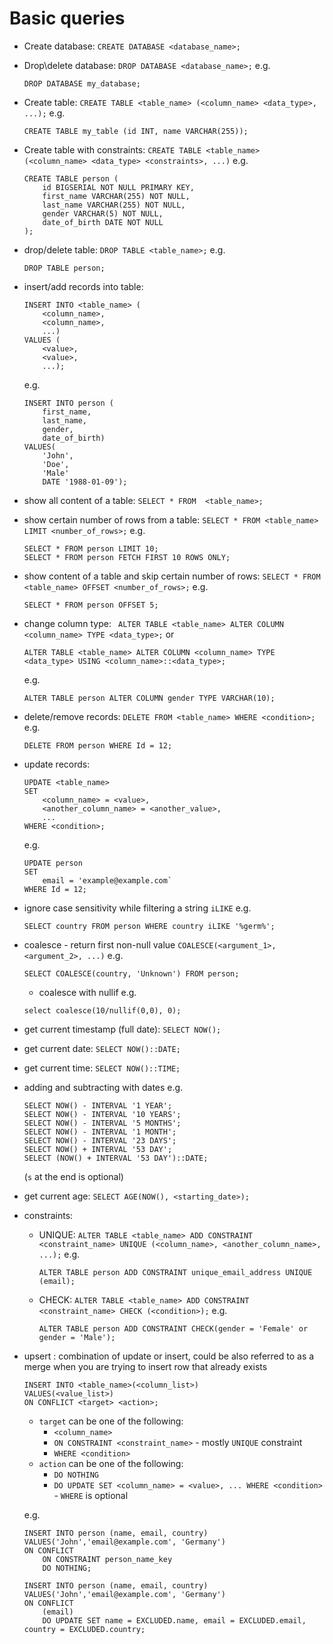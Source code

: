 # Basic queries

- Create database:
  `CREATE DATABASE <database_name>;`
- Drop\delete database:
  `DROP DATABASE <database_name>;` 
  e.g.
    ```
    DROP DATABASE my_database;
    ```
- Create table:
    `CREATE TABLE <table_name> (<column_name> <data_type>, ...);` 
    e.g. 
    ```
    CREATE TABLE my_table (id INT, name VARCHAR(255));
    ```
- Create table with constraints:
    `CREATE TABLE <table_name> (<column_name> <data_type> <constraints>, ...)` 
    e.g. 
    ```
    CREATE TABLE person (
        id BIGSERIAL NOT NULL PRIMARY KEY,
        first_name VARCHAR(255) NOT NULL,
        last_name VARCHAR(255) NOT NULL,
        gender VARCHAR(5) NOT NULL,
        date_of_birth DATE NOT NULL
    );  
    ```
- drop/delete table:
    `DROP TABLE <table_name>;` 
    e.g. 
    ```
    DROP TABLE person;
    ```
- insert/add records into table:
    ```
    INSERT INTO <table_name> (
        <column_name>,
        <column_name>,
        ...) 
    VALUES (
        <value>,
        <value>,
        ...);
    ```
    e.g.
    ```
    INSERT INTO person (
        first_name,
        last_name,
        gender,
        date_of_birth)
    VALUES(
        'John',
        'Doe',
        'Male'
        DATE '1988-01-09');
    ```
- show all content of a table:
    `SELECT * FROM  <table_name>;`
- show certain number of rows from a table:
    `SELECT * FROM <table_name> LIMIT <number_of_rows>;`
    e.g.
    ```
    SELECT * FROM person LIMIT 10;
    SELECT * FROM person FETCH FIRST 10 ROWS ONLY;
    ```
- show content of a table and skip certain number of rows:
    `SELECT * FROM <table_name> OFFSET <number_of_rows>;`
    e.g.
    ```
    SELECT * FROM person OFFSET 5;
    ```
- change column type:
    ` ALTER TABLE <table_name> ALTER COLUMN <column_name> TYPE <data_type>;`
    or 
    ```
    ALTER TABLE <table_name> ALTER COLUMN <column_name> TYPE <data_type> USING <column_name>::<data_type>;
    ```
    e.g.
    ```
    ALTER TABLE person ALTER COLUMN gender TYPE VARCHAR(10);
    ```
- delete/remove records:
    `DELETE FROM <table_name> WHERE <condition>;`
    e.g.
    ```
    DELETE FROM person WHERE Id = 12;
    ```
- update records:
    ```
    UPDATE <table_name> 
    SET 
        <column_name> = <value>,
        <another_column_name> = <another_value>, 
        ... 
    WHERE <condition>;
    ```
    e.g.
    ```
    UPDATE person 
    SET 
        email = 'example@example.com`
    WHERE Id = 12;
    ```

- ignore case sensitivity while filtering a string
    `iLIKE`
    e.g.
    ```
    SELECT country FROM person WHERE country iLIKE '%germ%';
    ```
- coalesce - return first non-null value
    `COALESCE(<argument_1>, <argument_2>, ...)`
    e.g.
    ```
    SELECT COALESCE(country, 'Unknown') FROM person;
    ```
    - coalesce with nullif e.g.
    ```
    select coalesce(10/nullif(0,0), 0);
    ```
- get current timestamp (full date):
    `SELECT NOW();`
- get current date:
    `SELECT NOW()::DATE;`
- get current time:
    `SELECT NOW()::TIME;`
- adding and subtracting with dates e.g.
    ```
    SELECT NOW() - INTERVAL '1 YEAR';
    SELECT NOW() - INTERVAL '10 YEARS';
    SELECT NOW() - INTERVAL '5 MONTHS';
    SELECT NOW() - INTERVAL '1 MONTH';
    SELECT NOW() - INTERVAL '23 DAYS';
    SELECT NOW() + INTERVAL '53 DAY';
    SELECT (NOW() + INTERVAL '53 DAY')::DATE;
    ```
    (`s` at the end is optional)
- get current age:
    `SELECT AGE(NOW(), <starting_date>);`
- constraints:
    - UNIQUE:
    `ALTER TABLE <table_name> ADD CONSTRAINT <constraint_name> UNIQUE (<column_name>, <another_column_name>, ...);`
    e.g.
        ```
        ALTER TABLE person ADD CONSTRAINT unique_email_address UNIQUE (email);
        ```
    - CHECK: 
    `ALTER TABLE <table_name> ADD CONSTRAINT <constraint_name> CHECK (<condition>);`
    e.g.
        ```
        ALTER TABLE person ADD CONSTRAINT CHECK(gender = 'Female' or gender = 'Male');
        ```
- upsert 
    : combination of update or insert, could be also referred to as a merge when you are trying to insert row that already exists
    ```
    INSERT INTO <table_name>(<column_list>) 
    VALUES(<value_list>)
    ON CONFLICT <target> <action>;
    ```
    - `target` can be one of the following:
        - `<column_name>`
        - `ON CONSTRAINT <constraint_name>` - mostly `UNIQUE` constraint
        - `WHERE <condition>`
    - `action` can be one of the following:
        - `DO NOTHING`
        - `DO UPDATE SET <column_name> = <value>, ... WHERE <condition>` - `WHERE` is optional

    e.g.
    ```
    INSERT INTO person (name, email, country)
    VALUES('John','email@example.com', 'Germany') 
    ON CONFLICT 
        ON CONSTRAINT person_name_key 
        DO NOTHING;
    ```
    ```
    INSERT INTO person (name, email, country)
    VALUES('John','email@example.com', 'Germany') 
    ON CONFLICT 
        (email) 
        DO UPDATE SET name = EXCLUDED.name, email = EXCLUDED.email, country = EXCLUDED.country;
    ```
